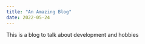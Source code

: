 ```yaml
---
title: "An Amazing Blog"
date: 2022-05-24
---
```


This is a blog to talk about development and hobbies
